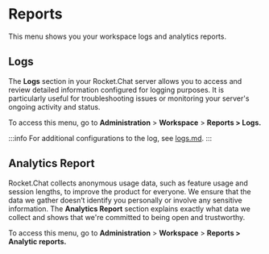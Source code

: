 # Reports

This menu shows you your workspace logs and analytics reports.

## Logs

The **Logs** section in your Rocket.Chat server allows you to access and review detailed information configured for logging purposes. It is particularly useful for troubleshooting issues or monitoring your server's ongoing activity and status.

To access this menu, go to **Administration** > **Workspace** > **Reports > Logs.**

:::info
For additional configurations to the log, see [logs.md](settings/logs.md "mention").
:::

## Analytics Report

Rocket.Chat collects anonymous usage data, such as feature usage and session lengths, to improve the product for everyone. We ensure that the data we gather doesn’t identify you personally or involve any sensitive information. The **Analytics Report** section explains exactly what data we collect and shows that we're committed to being open and trustworthy.

To access this menu, go to **Administration** > **Workspace** > **Reports > Analytic reports.**
